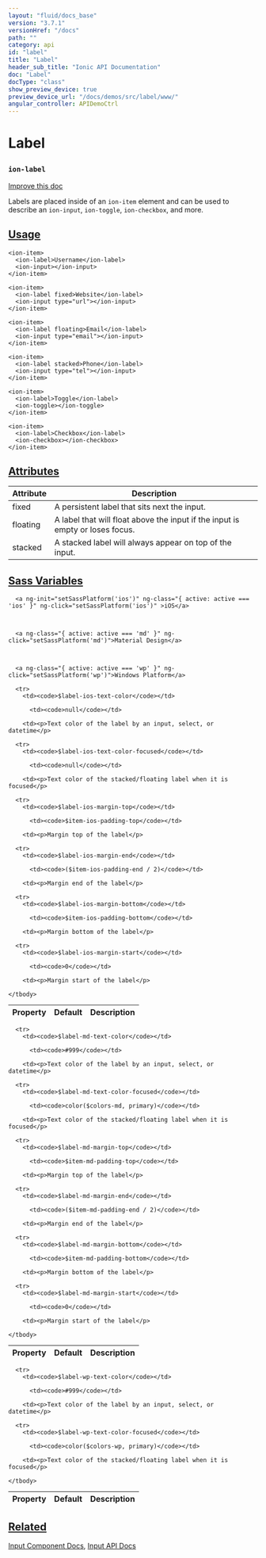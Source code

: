 ```yaml
---
layout: "fluid/docs_base"
version: "3.7.1"
versionHref: "/docs"
path: ""
category: api
id: "label"
title: "Label"
header_sub_title: "Ionic API Documentation"
doc: "Label"
docType: "class"
show_preview_device: true
preview_device_url: "/docs/demos/src/label/www/"
angular_controller: APIDemoCtrl 
---
```










<h1 class="api-title">
<a class="anchor" name="label" href="#label"></a>

Label
<h3><code>ion-label</code></h3>






</h1>

<a class="improve-v2-docs" href="http://github.com/ionic-team/ionic/edit/master/src/components/label/label.ts#L3">
Improve this doc
</a>






<p>Labels are placed inside of an <code>ion-item</code> element and can be used
to describe an <code>ion-input</code>, <code>ion-toggle</code>, <code>ion-checkbox</code>, and more.</p>




<!-- @usage tag -->

<h2><a class="anchor" name="usage" href="#usage">Usage</a></h2>

<pre><code class="lang-html">&lt;ion-item&gt;
  &lt;ion-label&gt;Username&lt;/ion-label&gt;
  &lt;ion-input&gt;&lt;/ion-input&gt;
&lt;/ion-item&gt;

&lt;ion-item&gt;
  &lt;ion-label fixed&gt;Website&lt;/ion-label&gt;
  &lt;ion-input type=&quot;url&quot;&gt;&lt;/ion-input&gt;
&lt;/ion-item&gt;

&lt;ion-item&gt;
  &lt;ion-label floating&gt;Email&lt;/ion-label&gt;
  &lt;ion-input type=&quot;email&quot;&gt;&lt;/ion-input&gt;
&lt;/ion-item&gt;

&lt;ion-item&gt;
  &lt;ion-label stacked&gt;Phone&lt;/ion-label&gt;
  &lt;ion-input type=&quot;tel&quot;&gt;&lt;/ion-input&gt;
&lt;/ion-item&gt;

&lt;ion-item&gt;
  &lt;ion-label&gt;Toggle&lt;/ion-label&gt;
  &lt;ion-toggle&gt;&lt;/ion-toggle&gt;
&lt;/ion-item&gt;

&lt;ion-item&gt;
  &lt;ion-label&gt;Checkbox&lt;/ion-label&gt;
  &lt;ion-checkbox&gt;&lt;/ion-checkbox&gt;
&lt;/ion-item&gt;
</code></pre>




<!-- @property tags -->

<h2><a class="anchor" name="attributes" href="#attributes">Attributes</a></h2>
<table class="table" style="margin:0;">
<thead>
<tr>
<th>Attribute</th>











<th>Description</th>
</tr>
</thead>
<tbody>

<tr>
<td>
fixed
</td>



<td>
A persistent label that sits next the input.
</td>
</tr>

<tr>
<td>
floating
</td>



<td>
A label that will float above the input if the input is empty or loses focus.
</td>
</tr>

<tr>
<td>
stacked
</td>



<td>
A stacked label will always appear on top of the input.


</td>
</tr>

</tbody>
</table>



<!-- instance methods on the class -->


  <h2 id="sass-variable-header"><a class="anchor" name="sass-variables" href="#sass-variables">Sass Variables</a></h2>
  <div id="sass-variables" ng-controller="SassToggleCtrl">
  <div class="sass-platform-toggle">
    
      
      
      <a ng-init="setSassPlatform('ios')" ng-class="{ active: active === 'ios' }" ng-click="setSassPlatform('ios')" >iOS</a>
      
      
      
      <a ng-class="{ active: active === 'md' }" ng-click="setSassPlatform('md')">Material Design</a>
      
      
      
      <a ng-class="{ active: active === 'wp' }" ng-click="setSassPlatform('wp')">Windows Platform</a>
      
      
    
  </div>


  
  <table ng-show="active === 'ios'" id="sass-ios" class="table param-table" style="margin:0;">
    <thead>
      <tr>
        <th>Property</th>
        <th>Default</th>
        <th>Description</th>
      </tr>
    </thead>
    <tbody>
      
      <tr>
        <td><code>$label-ios-text-color</code></td>
        
          <td><code>null</code></td>
        
        <td><p>Text color of the label by an input, select, or datetime</p>
</td>
      </tr>
      
      <tr>
        <td><code>$label-ios-text-color-focused</code></td>
        
          <td><code>null</code></td>
        
        <td><p>Text color of the stacked/floating label when it is focused</p>
</td>
      </tr>
      
      <tr>
        <td><code>$label-ios-margin-top</code></td>
        
          <td><code>$item-ios-padding-top</code></td>
        
        <td><p>Margin top of the label</p>
</td>
      </tr>
      
      <tr>
        <td><code>$label-ios-margin-end</code></td>
        
          <td><code>($item-ios-padding-end / 2)</code></td>
        
        <td><p>Margin end of the label</p>
</td>
      </tr>
      
      <tr>
        <td><code>$label-ios-margin-bottom</code></td>
        
          <td><code>$item-ios-padding-bottom</code></td>
        
        <td><p>Margin bottom of the label</p>
</td>
      </tr>
      
      <tr>
        <td><code>$label-ios-margin-start</code></td>
        
          <td><code>0</code></td>
        
        <td><p>Margin start of the label</p>
</td>
      </tr>
      
    </tbody>
  </table>
  
  <table ng-show="active === 'md'" id="sass-md" class="table param-table" style="margin:0;">
    <thead>
      <tr>
        <th>Property</th>
        <th>Default</th>
        <th>Description</th>
      </tr>
    </thead>
    <tbody>
      
      <tr>
        <td><code>$label-md-text-color</code></td>
        
          <td><code>#999</code></td>
        
        <td><p>Text color of the label by an input, select, or datetime</p>
</td>
      </tr>
      
      <tr>
        <td><code>$label-md-text-color-focused</code></td>
        
          <td><code>color($colors-md, primary)</code></td>
        
        <td><p>Text color of the stacked/floating label when it is focused</p>
</td>
      </tr>
      
      <tr>
        <td><code>$label-md-margin-top</code></td>
        
          <td><code>$item-md-padding-top</code></td>
        
        <td><p>Margin top of the label</p>
</td>
      </tr>
      
      <tr>
        <td><code>$label-md-margin-end</code></td>
        
          <td><code>($item-md-padding-end / 2)</code></td>
        
        <td><p>Margin end of the label</p>
</td>
      </tr>
      
      <tr>
        <td><code>$label-md-margin-bottom</code></td>
        
          <td><code>$item-md-padding-bottom</code></td>
        
        <td><p>Margin bottom of the label</p>
</td>
      </tr>
      
      <tr>
        <td><code>$label-md-margin-start</code></td>
        
          <td><code>0</code></td>
        
        <td><p>Margin start of the label</p>
</td>
      </tr>
      
    </tbody>
  </table>
  
  <table ng-show="active === 'wp'" id="sass-wp" class="table param-table" style="margin:0;">
    <thead>
      <tr>
        <th>Property</th>
        <th>Default</th>
        <th>Description</th>
      </tr>
    </thead>
    <tbody>
      
      <tr>
        <td><code>$label-wp-text-color</code></td>
        
          <td><code>#999</code></td>
        
        <td><p>Text color of the label by an input, select, or datetime</p>
</td>
      </tr>
      
      <tr>
        <td><code>$label-wp-text-color-focused</code></td>
        
          <td><code>color($colors-wp, primary)</code></td>
        
        <td><p>Text color of the stacked/floating label when it is focused</p>
</td>
      </tr>
      
    </tbody>
  </table>
  
</div>



<!-- related link -->

<h2><a class="anchor" name="related" href="#related">Related</a></h2>

<a href="../../../../components#inputs">Input Component Docs</a>,
<a href="../../input/Input">Input API Docs</a><!-- end content block -->


<!-- end body block -->


